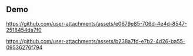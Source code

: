 ## Demo  

https://github.com/user-attachments/assets/e0679e85-706d-4e4d-8547-2518454da7f0  

https://github.com/user-attachments/assets/b238a7fd-e7b2-4d26-ba55-09536276f794




